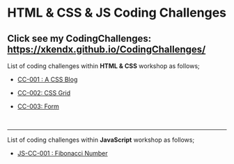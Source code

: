 # HTML & CSS & JS Coding Challenges

## Click see my CodingChallenges: https://xkendx.github.io/CodingChallenges/


List of coding challenges within <strong>HTML & CSS</strong> workshop as follows;

- [CC-001 : A CSS Blog](./HTML-CSS/cc-001/index.html)

- [CC-002: CSS Grid](./HTML-CSS/cc-002/index.html)

- [CC-003: Form](./HTML-CSS/cc-003/index.html)




<br><hr>

List of coding challenges within <strong>JavaScript</strong> workshop as follows;

- [JS-CC-001 : Fibonacci Number](./JavaScript/cc-004/index.html)
